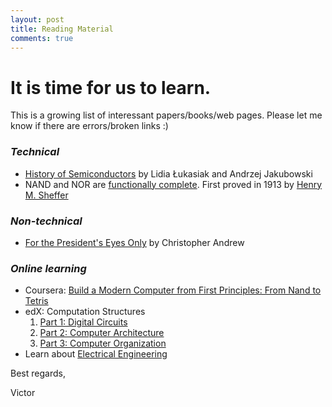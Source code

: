 ```yaml
---
layout: post
title: Reading Material
comments: true
---
```


# It is time for us to learn.
This is a growing list of interessant papers/books/web pages. Please let me know if there are errors/broken links :)

### _Technical_
- [History of Semiconductors](https://djena.engineering.cornell.edu/hws/history_of_semiconductors.pdf) by Lidia Łukasiak and Andrzej Jakubowski
- NAND and NOR are [functionally complete](https://proofwiki.org/wiki/NAND_and_NOR_are_Functionally_Complete). First proved in 1913 by [Henry M. Sheffer](http://www.ams.org/journals/tran/1913-014-04/S0002-9947-1913-1500960-1/S0002-9947-1913-1500960-1.pdf)


### _Non-technical_
- [For the President's Eyes Only](https://www.amazon.com/Presidents-Eyes-Only-Intelligence-Presidency/dp/0060921781) by Christopher Andrew

### _Online learning_
- Coursera: [Build a Modern Computer from First Principles: From Nand to Tetris ](https://www.coursera.org/learn/build-a-computer)
- edX: Computation Structures
  1. [Part 1: Digital Circuits](https://www.edx.org/course/computation-structures-part-1-digital-mitx-6-004-1x-0)
  2. [Part 2: Computer Architecture](https://www.edx.org/course/computation-structures-2-computer-mitx-6-004-2x)
  3. [Part 3: Computer Organization](https://www.edx.org/course/computation-structures-3-computer-mitx-6-004-3x-0)
- Learn about [Electrical Engineering](https://www.allaboutcircuits.com/textbook/)


Best regards,

Victor
